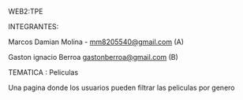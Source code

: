 WEB2:TPE

INTEGRANTES:

Marcos Damian Molina - mm8205540@gmail.com (A)

Gaston ignacio Berroa
gastonberroa@gmail.com (B)

TEMATICA : Peliculas

Una pagina donde los usuarios pueden filtrar las peliculas por genero
